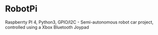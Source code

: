# RobotPi
Raspberrty PI 4, Python3, GPIO/I2C - Semi-autonomous robot car project, controlled using a Xbox Bluetooth Joypad
